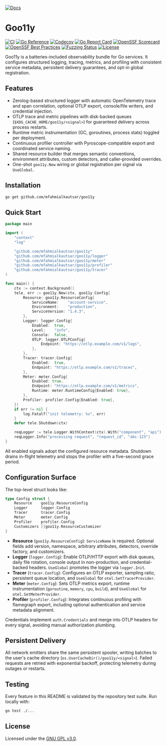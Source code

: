 [![Docs](https://img.shields.io/badge/docs-README-blue.svg)](https://github.com/mfahmialkautsar/goo11y#readme)
# Goo11y

[![CI](https://github.com/mfahmialkautsar/goo11y/actions/workflows/ci.yml/badge.svg)](https://github.com/mfahmialkautsar/goo11y/actions/workflows/ci.yml)
[![Go Reference](https://pkg.go.dev/badge/github.com/mfahmialkautsar/goo11y.svg)](https://pkg.go.dev/github.com/mfahmialkautsar/goo11y)
[![Codecov](https://codecov.io/gh/mfahmialkautsar/goo11y/branch/main/graph/badge.svg)](https://codecov.io/gh/mfahmialkautsar/goo11y)
[![Go Report Card](https://goreportcard.com/badge/github.com/mfahmialkautsar/goo11y)](https://goreportcard.com/report/github.com/mfahmialkautsar/goo11y)
[![OpenSSF Scorecard](https://api.securityscorecards.dev/projects/github.com/mfahmialkautsar/goo11y/badge)](https://securityscorecards.dev/viewer/?uri=github.com/mfahmialkautsar/goo11y)
[![OpenSSF Best Practices](https://github.com/mfahmialkautsar/goo11y/actions/workflows/openssf-best-practices.yml/badge.svg)](https://github.com/mfahmialkautsar/goo11y/actions/workflows/openssf-best-practices.yml)
[![Fuzzing Status](https://github.com/mfahmialkautsar/goo11y/actions/workflows/fuzz.yml/badge.svg)](https://github.com/mfahmialkautsar/goo11y/actions/workflows/fuzz.yml)
[![License](https://img.shields.io/github/license/mfahmialkautsar/goo11y.svg)](LICENSE)

Goo11y is a batteries-included observability bundle for Go services. It configures structured logging, tracing, metrics, and profiling with consistent service metadata, persistent delivery guarantees, and opt-in global registration.

## Features

- Zerolog-based structured logger with automatic OpenTelemetry trace and span correlation, optional OTLP export, console/file writers, and credential injection.
- OTLP trace and metric pipelines with disk-backed queues (`$XDG_CACHE_HOME/goo11y/<signal>`) for guaranteed delivery across process restarts.
- Runtime metric instrumentation (GC, goroutines, process stats) toggled per deployment.
- Continuous profiler controller with Pyroscope-compatible export and coordinated service naming.
- Shared resource builder that merges semantic conventions, environment attributes, custom detectors, and caller-provided overrides.
- One-shot `goo11y.New` wiring or global registration per signal via `UseGlobal`.

## Installation

```sh
go get github.com/mfahmialkautsar/goo11y
```

## Quick Start

```go
package main

import (
	"context"
	"log"

	"github.com/mfahmialkautsar/goo11y"
	"github.com/mfahmialkautsar/goo11y/logger"
	"github.com/mfahmialkautsar/goo11y/meter"
	"github.com/mfahmialkautsar/goo11y/profiler"
	"github.com/mfahmialkautsar/goo11y/tracer"
)

func main() {
	ctx := context.Background()
	tele, err := goo11y.New(ctx, goo11y.Config{
		Resource: goo11y.ResourceConfig{
			ServiceName:    "account-service",
			Environment:    "production",
			ServiceVersion: "1.4.3",
		},
		Logger: logger.Config{
			Enabled:  true,
			Level:    "info",
			Console:  false,
			OTLP: logger.OTLPConfig{
				Endpoint: "https://otlp.example.com/v1/logs",
			},
		},
		Tracer: tracer.Config{
			Enabled:  true,
			Endpoint: "https://otlp.example.com/v1/traces",
		},
		Meter: meter.Config{
			Enabled: true,
			Endpoint: "https://otlp.example.com/v1/metrics",
			Runtime: meter.RuntimeConfig{Enabled: true},
		},
		Profiler: profiler.Config{Enabled: true},
	})
	if err != nil {
		log.Fatalf("init telemetry: %v", err)
	}
	defer tele.Shutdown(ctx)

	reqLogger := tele.Logger.WithContext(ctx).With("component", "api")
	reqLogger.Info("processing request", "request_id", "abc-123")
}
```

All enabled signals adopt the configured resource metadata. Shutdown drains in-flight telemetry and stops the profiler with a five-second grace period.

## Configuration Surface

The top-level struct looks like:

```go
type Config struct {
	Resource    goo11y.ResourceConfig
	Logger      logger.Config
	Tracer      tracer.Config
	Meter       meter.Config
	Profiler    profiler.Config
	Customizers []goo11y.ResourceCustomizer
}
```

- **Resource** (`goo11y.ResourceConfig`): `ServiceName` is required. Optional fields add version, namespace, arbitrary attributes, detectors, override factory, and customizers.
- **Logger** (`logger.Config`): Enable OTLP/HTTP export with disk queues, daily file rotation, console output in non-production, and credential-backed headers. `UseGlobal` promotes the logger via `logger.Init`.
- **Tracer** (`tracer.Config`): Configures an OTLP exporter, sampling ratio, persistent queue location, and `UseGlobal` for `otel.SetTracerProvider`.
- **Meter** (`meter.Config`): Sets OTLP metrics export, runtime instrumentation (`goroutine`, `memory`, `cpu`, `build`), and `UseGlobal` for `otel.SetMeterProvider`.
- **Profiler** (`profiler.Config`): Integrates continuous profiling with flamegraph export, including optional authentication and service metadata alignment.

Credentials implement `auth.Credentials` and merge into OTLP headers for every signal, avoiding manual authorization plumbing.

## Persistent Delivery

All network emitters share the same persistent spooler, writing batches to the user's cache directory (`os.UserCacheDir()/goo11y/<signal>`). Failed requests are retried with exponential backoff, protecting telemetry during outages or restarts.

## Testing

Every feature in this README is validated by the repository test suite. Run locally with:

```sh
go test ./...
```

## License

Licensed under the [GNU GPL v3.0](LICENSE).

